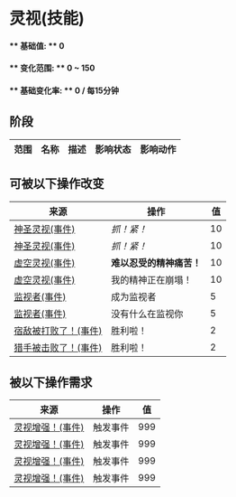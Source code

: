 # 灵视(技能)  
>   
  
#### ** 基础值: ** 0   
#### ** 变化范围: ** 0 ~ 150  
#### ** 基础变化率: ** 0 / 每15分钟  
## 阶段  
范围  |  名称  |  描述  |  影响状态  |  影响动作  
----  |  ----  |  ----  |  ----  |  ----  
## 可被以下操作改变  
来源  |  操作  |  值  
----  |  ----  |  ----  
[神圣灵视(事件)](Event_GodExperience1g.md)  |  <i>抓！紧！</i>  |  10  
[神圣灵视(事件)](Event_HuntedExperience1g.md)  |  <i>抓！紧！</i>  |  10  
[虚空灵视(事件)](Event_SpiritsEverywhere1g.md)  |  <b>难以忍受的精神痛苦！</b>  |  10  
[虚空灵视(事件)](Event_VoidExperience1g.md)  |  我的精神正在崩塌！  |  10  
[监视者(事件)](Event_WatchedExperience1gGod.md)  |  成为监视者  |  5  
[监视者(事件)](Event_WatchedExperience1gVoid.md)  |  没有什么在监视你  |  5  
[宿敌被打败了！(事件)](Event_EnemyFightSuccess.md)  |  胜利啦！  |  2  
[猎手被击败了！(事件)](Event_HunterFightSuccess.md)  |  胜利啦！  |  2  
## 被以下操作需求  
来源  |  操作  |  值  
----  |  ----  |  ----  
[灵视增强！(事件)](Event_SkillInsight1.md)  |  触发事件  |  999  
[灵视增强！(事件)](Event_SkillInsight2.md)  |  触发事件  |  999  
[灵视增强！(事件)](Event_SkillInsight3.md)  |  触发事件  |  999  
[灵视增强！(事件)](Event_SkillInsight4.md)  |  触发事件  |  999  


<script>document.title="灵视(技能) - 卡牌生存百科 Card Survival Wiki";</script>